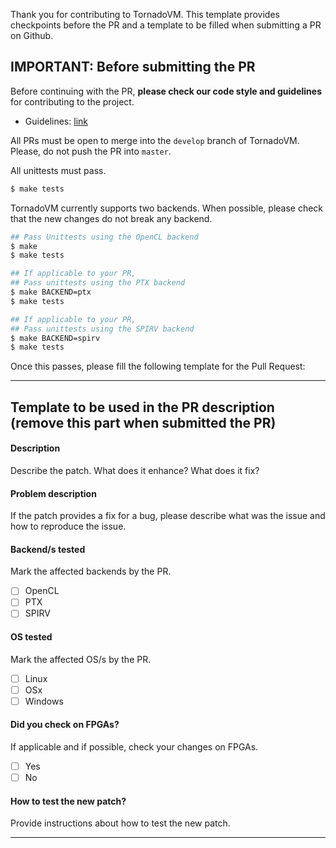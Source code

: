 Thank you for contributing to TornadoVM. This template provides checkpoints before the PR and a template to be filled when submitting a PR on Github.

## IMPORTANT: Before submitting the PR

Before continuing with the PR, **please check our code style and guidelines** for contributing to the project.

* Guidelines: [link](https://github.com/beehive-lab/TornadoVM/blob/master/CONTRIBUTING.md)

All PRs must be open to merge into the `develop` branch of TornadoVM. Please, do not push the PR into `master`.

All unittests must pass.

```bash
$ make tests
```

TornadoVM currently supports two backends. When possible, please check that the new changes do not break any backend.

```bash
## Pass Unittests using the OpenCL backend
$ make
$ make tests

## If applicable to your PR, 
## Pass unittests using the PTX backend
$ make BACKEND=ptx
$ make tests 

## If applicable to your PR, 
## Pass unittests using the SPIRV backend
$ make BACKEND=spirv
$ make tests 
```

Once this passes, please fill the following template for the Pull Request:

----------------------------------------------------------------------------

## Template to be used in the PR description (remove this part when submitted the PR)

#### Description

Describe the patch. What does it enhance? What does it fix?

#### Problem description

If the patch provides a fix for a bug, please describe what was the issue and how to reproduce the issue.

#### Backend/s tested

Mark the affected backends by the PR. 

- [ ] OpenCL
- [ ] PTX
- [ ] SPIRV

#### OS tested

Mark the affected OS/s by the PR. 

- [ ] Linux
- [ ] OSx
- [ ] Windows

#### Did you check on FPGAs?

If applicable and if possible, check your changes on FPGAs.

- [ ] Yes
- [ ] No

#### How to test the new patch?

Provide instructions about how to test the new patch. 

----------------------------------------------------------------------------